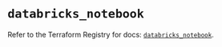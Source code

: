 # `databricks_notebook`

Refer to the Terraform Registry for docs: [`databricks_notebook`](https://registry.terraform.io/providers/databricks/databricks/1.48.3/docs/resources/notebook).
